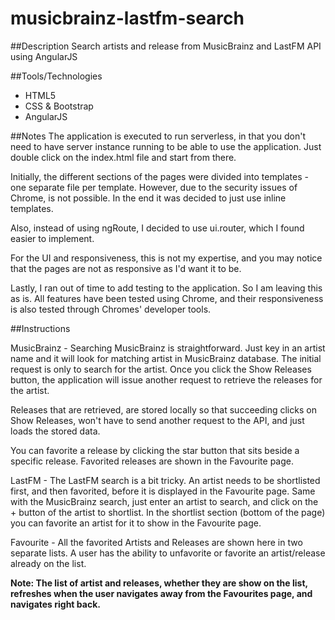 # musicbrainz-lastfm-search

##Description
Search artists and release from MusicBrainz and LastFM API using AngularJS

##Tools/Technologies
- HTML5
- CSS & Bootstrap
- AngularJS

##Notes
The application is executed to run serverless, in that you don't need to have server instance
running to be able to use the application. Just double click on the index.html file and start
from there.

Initially, the different sections of the pages were divided into templates - one separate file
per template. However, due to the security issues of Chrome, is not possible. In the end it was
decided to just use inline templates. 

Also, instead of using ngRoute, I decided to use ui.router, which I found easier to implement. 

For the UI and responsiveness, this is not my expertise, and you may notice that the pages are
not as responsive as I'd want it to be.

Lastly, I ran out of time to add testing to the application. So I am leaving this as is. All 
features have been tested using Chrome, and their responsiveness is also tested through Chromes'
developer tools.

##Instructions

MusicBrainz - Searching MusicBrainz is straightforward. Just key in an artist name and it will
look for matching artist in MusicBrainz database. The initial request is only to search for the 
artist. Once you click the Show Releases button, the application will issue another request to 
retrieve the releases for the artist. 

Releases that are retrieved, are stored locally so that succeeding clicks on Show Releases, won't 
have to send another request to the API, and just loads the stored data.

You can favorite a release by clicking the star button that sits beside a specific release. Favorited 
releases are shown in the Favourite page.

LastFM - The LastFM search is a bit tricky. An artist needs to be shortlisted first, and then favorited, 
before it is displayed in the Favourite page. Same with the MusicBrainz search, just enter an artist to 
search, and click on the + button of the artist to shortlist. In the shortlist section (bottom of the page) 
you can favorite an artist for it to show in the Favourite page.

Favourite   - All the favorited Artists and Releases are shown here in two separate lists. A user has the 
ability to unfavorite or favorite an artist/release already on the list.

**Note: The list of artist and releases, whether they are show on the list, refreshes when the user navigates 
away from the Favourites page, and navigates right back.**

                
